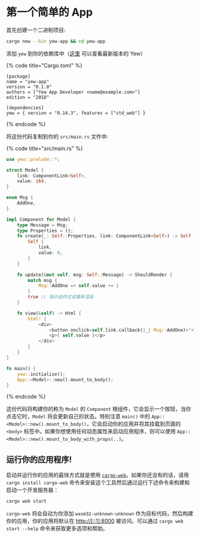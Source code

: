 # 第一个简单的 App

首先创建一个二进制项目:

```bash
cargo new --bin yew-app && cd yew-app
```

添加 `yew` 到你的依赖库中（[这里](https://docs.rs/yew) 可以查看最新版本的 Yew）

{% code title="Cargo.toml" %}
```text
[package]
name = "yew-app"
version = "0.1.0"
authors = ["Yew App Developer <name@example.com>"]
edition = "2018"

[dependencies]
yew = { version = "0.14.3", features = ["std_web"] }
```
{% endcode %}

将这份代码复制到你的 `src/main.rs` 文件中:

{% code title="src/main.rs" %}
```rust
use yew::prelude::*;

struct Model {
    link: ComponentLink<Self>,
    value: i64,
}

enum Msg {
    AddOne,
}

impl Component for Model {
    type Message = Msg;
    type Properties = ();
    fn create(_: Self::Properties, link: ComponentLink<Self>) -> Self {
        Self {
            link,
            value: 0,
        }
    }

    fn update(&mut self, msg: Self::Message) -> ShouldRender {
        match msg {
            Msg::AddOne => self.value += 1
        }
        true // 指示组件应该重新渲染
    }

    fn view(&self) -> Html {
        html! {
            <div>
                <button onclick=self.link.callback(|_| Msg::AddOne)>"+1"</button>
                <p>{ self.value }</p>
            </div>
        }
    }
}

fn main() {
    yew::initialize();
    App::<Model>::new().mount_to_body();
}
```
{% endcode %}

这份代码将构建你的称为 `Model` 的 `Component` 根组件，它会显示一个按钮，当你点击它时，`Model` 将会更新自己的状态。特别注意 `main()` 中的 `App::<Model>::new().mount_to_body()`，它会启动你的应用并将其挂载到页面的 `<body>` 标签中。如果你想使用任何动态属性来启动应用程序，则可以使用 `App::<Model>::new().mount_to_body_with_props(..)`。

## 运行你的应用程序!

启动并运行你的应用的最快方式就是使用 [`cargo-web`](https://github.com/koute/cargo-web)。如果你还没有的话，请用 `cargo install cargo-web` 命令来安装这个工具然后通过运行下述命令来构建和启动一个开发服务器：

```bash
cargo web start
```

`cargo-web` 将会自动为你添加 `wasm32-unknown-unknown` 作为目标代码，然后构建你的应用，你的应用将默认在 [http://\[::1\]:8000](http://[::1]:8000) 被访问。可以通过 `cargo web start --help` 命令来获取更多选项和帮助。

